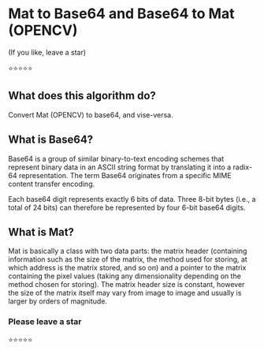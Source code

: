 # Mat to Base64 and Base64 to Mat (OPENCV)

(If you like, leave a star)

:star::star::star::star::star:

## What does this algorithm do?
 
Convert Mat (OPENCV) to base64, and vise-versa.

## What is Base64?

Base64 is a group of similar binary-to-text encoding schemes that represent binary data in an ASCII string format by translating it into a radix-64 representation. The term Base64 originates from a specific MIME content transfer encoding.

Each base64 digit represents exactly 6 bits of data. Three 8-bit bytes (i.e., a total of 24 bits) can therefore be represented by four 6-bit base64 digits.
 
## What is Mat?

Mat is basically a class with two data parts: the matrix header (containing information such as the size of the matrix, the method used for storing, at which address is the matrix stored, and so on) and a pointer to the matrix containing the pixel values (taking any dimensionality depending on the method chosen for storing). The matrix header size is constant, however the size of the matrix itself may vary from image to image and usually is larger by orders of magnitude.

### Please leave a star 
:star::star::star::star::star:
